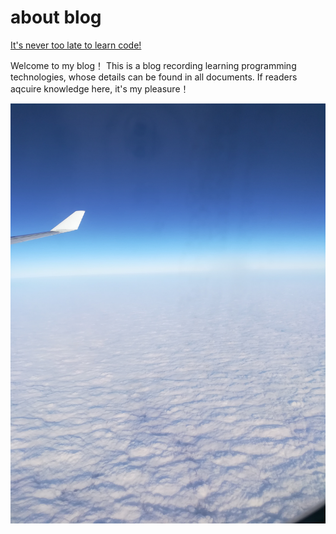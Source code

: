 # about blog

[It's never too late to learn code!](https://www.youtube.com/watch?v=UFYJ2DE9wlM&t=0s "This is the proof")

Welcome to my blog！
This is a blog recording learning programming technologies, whose details can be found in all documents. If readers aqcuire knowledge here, it's my pleasure！
<center>

![](/images/sky01.jpg)

</center>

